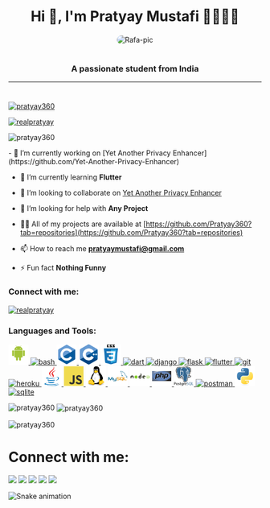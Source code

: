 <h1 align="center">Hi 👋, I'm Pratyay Mustafi 👋👋👋👋</h1>
<p align="center">
<img align="center" alt="Rafa-pic" height="200" style="border-radius:50px;" src="https://pratyay-profile.herokuapp.com/my_image.jpeg">
</p>

#
<h3 align="center">A passionate student from India</h3>

---

#


<p align="left"> <a href="https://github.com/ryo-ma/github-profile-trophy"><img src="https://github-profile-trophy.vercel.app/?username=pratyay360" alt="pratyay360" /></a> </p>

<p align="left"> <a href="https://twitter.com/realpratyay" target="blank"><img src="https://img.shields.io/twitter/follow/realpratyay?logo=twitter&style=for-the-badge" alt="realpratyay" /></a> </p>
<p align="left"> <img src="https://komarev.com/ghpvc/?username=pratyay360&label=Profile%20views&color=0e75b6&style=flat" alt="pratyay360" /> </p>
- 🔭 I’m currently working on [Yet Another Privacy Enhancer](https://github.com/Yet-Another-Privacy-Enhancer)

- 🌱 I’m currently learning **Flutter**

- 👯 I’m looking to collaborate on [Yet Another Privacy Enhancer](https://github.com/Yet-Another-Privacy-Enhancer)

- 🤝 I’m looking for help with **Any Project**

- 👨‍💻 All of my projects are available at [https://github.com/Pratyay360?tab=repositories](https://github.com/Pratyay360?tab=repositories)

- 📫 How to reach me **pratyaymustafi@gmail.com**

- ⚡ Fun fact **Nothing Funny**

<h3 align="left">Connect with me:</h3>
<p align="left">
<a href="https://twitter.com/realpratyay" target="blank"><img align="center" src="https://raw.githubusercontent.com/rahuldkjain/github-profile-readme-generator/master/src/images/icons/Social/twitter.svg" alt="realpratyay" height="30" width="40" /></a>
</p>

<h3 align="left">Languages and Tools:</h3>
<p align="left"> <a href="https://developer.android.com" target="_blank" rel="noreferrer"> <img src="https://raw.githubusercontent.com/devicons/devicon/master/icons/android/android-original-wordmark.svg" alt="android" width="40" height="40"/> </a> <a href="https://www.gnu.org/software/bash/" target="_blank" rel="noreferrer"> <img src="https://www.vectorlogo.zone/logos/gnu_bash/gnu_bash-icon.svg" alt="bash" width="40" height="40"/> </a> <a href="https://www.cprogramming.com/" target="_blank" rel="noreferrer"> <img src="https://raw.githubusercontent.com/devicons/devicon/master/icons/c/c-original.svg" alt="c" width="40" height="40"/> </a> <a href="https://www.w3schools.com/cpp/" target="_blank" rel="noreferrer"> <img src="https://raw.githubusercontent.com/devicons/devicon/master/icons/cplusplus/cplusplus-original.svg" alt="cplusplus" width="40" height="40"/> </a> <a href="https://www.w3schools.com/css/" target="_blank" rel="noreferrer"> <img src="https://raw.githubusercontent.com/devicons/devicon/master/icons/css3/css3-original-wordmark.svg" alt="css3" width="40" height="40"/> </a> <a href="https://dart.dev" target="_blank" rel="noreferrer"> <img src="https://www.vectorlogo.zone/logos/dartlang/dartlang-icon.svg" alt="dart" width="40" height="40"/> </a> <a href="https://www.djangoproject.com/" target="_blank" rel="noreferrer"> <img src="https://cdn.worldvectorlogo.com/logos/django.svg" alt="django" width="40" height="40"/> </a> <a href="https://flask.palletsprojects.com/" target="_blank" rel="noreferrer"> <img src="https://www.vectorlogo.zone/logos/pocoo_flask/pocoo_flask-icon.svg" alt="flask" width="40" height="40"/> </a> <a href="https://flutter.dev" target="_blank" rel="noreferrer"> <img src="https://www.vectorlogo.zone/logos/flutterio/flutterio-icon.svg" alt="flutter" width="40" height="40"/> </a> <a href="https://git-scm.com/" target="_blank" rel="noreferrer"> <img src="https://www.vectorlogo.zone/logos/git-scm/git-scm-icon.svg" alt="git" width="40" height="40"/> </a> <a href="https://heroku.com" target="_blank" rel="noreferrer"> <img src="https://www.vectorlogo.zone/logos/heroku/heroku-icon.svg" alt="heroku" width="40" height="40"/> </a> <a href="https://www.java.com" target="_blank" rel="noreferrer"> <img src="https://raw.githubusercontent.com/devicons/devicon/master/icons/java/java-original.svg" alt="java" width="40" height="40"/> </a> <a href="https://developer.mozilla.org/en-US/docs/Web/JavaScript" target="_blank" rel="noreferrer"> <img src="https://raw.githubusercontent.com/devicons/devicon/master/icons/javascript/javascript-original.svg" alt="javascript" width="40" height="40"/> </a> <a href="https://www.linux.org/" target="_blank" rel="noreferrer"> <img src="https://raw.githubusercontent.com/devicons/devicon/master/icons/linux/linux-original.svg" alt="linux" width="40" height="40"/> </a> <a href="https://www.mysql.com/" target="_blank" rel="noreferrer"> <img src="https://raw.githubusercontent.com/devicons/devicon/master/icons/mysql/mysql-original-wordmark.svg" alt="mysql" width="40" height="40"/> </a> <a href="https://nodejs.org" target="_blank" rel="noreferrer"> <img src="https://raw.githubusercontent.com/devicons/devicon/master/icons/nodejs/nodejs-original-wordmark.svg" alt="nodejs" width="40" height="40"/> </a> <a href="https://www.php.net" target="_blank" rel="noreferrer"> <img src="https://raw.githubusercontent.com/devicons/devicon/master/icons/php/php-original.svg" alt="php" width="40" height="40"/> </a> <a href="https://www.postgresql.org" target="_blank" rel="noreferrer"> <img src="https://raw.githubusercontent.com/devicons/devicon/master/icons/postgresql/postgresql-original-wordmark.svg" alt="postgresql" width="40" height="40"/> </a> <a href="https://postman.com" target="_blank" rel="noreferrer"> <img src="https://www.vectorlogo.zone/logos/getpostman/getpostman-icon.svg" alt="postman" width="40" height="40"/> </a> <a href="https://www.python.org" target="_blank" rel="noreferrer"> <img src="https://raw.githubusercontent.com/devicons/devicon/master/icons/python/python-original.svg" alt="python" width="40" height="40"/> </a> <a href="https://www.sqlite.org/" target="_blank" rel="noreferrer"> <img src="https://www.vectorlogo.zone/logos/sqlite/sqlite-icon.svg" alt="sqlite" width="40" height="40"/> </a> </p>

<p><img align="left" src="https://github-readme-stats.vercel.app/api/top-langs?username=pratyay360&show_icons=true&locale=en&layout=compact" alt="pratyay360" /></p>

<p>&nbsp;<img align="center" src="https://github-readme-stats.vercel.app/api?username=pratyay360&show_icons=true&locale=en" alt="pratyay360" /></p>

<p><img align="center" src="https://github-readme-streak-stats.herokuapp.com/?user=pratyay360&" alt="pratyay360" /></p>



# Connect with me:

<div>
  <a href="https://www.facebook.com/profile.php?id=100070987314075" target="_blank"><img src="https://img.shields.io/badge/Facebook-%231877F2.svg?style=for-the-badge&logo=Facebook&logoColor=white" target="_blank"></a>
  <a href="https://www.instagram.com/realpratyay/" target="_blank"><img src="https://img.shields.io/badge/-Instagram-%23E4405F?style=for-the-badge&logo=instagram&logoColor=white" target="_blank"></a>
  <a href="https://twitter.com/realPratyay" target="_blank"><img src="https://img.shields.io/badge/<realPratyay>-%231DA1F2.svg?style=for-the-badge&logo=Twitter&logoColor=white" target="_blank"></a>  
  <a href = "mailto:pratyaymustafi@gmail.com"><img src="https://img.shields.io/badge/-Gmail-%23333?style=for-the-badge&logo=gmail&logoColor=white" target="_blank"></a>
  <a href="https://linkedin.com/in/pratyay360" target="_blank"><img src="https://img.shields.io/badge/-LinkedIn-%230077B5?style=for-the-badge&logo=linkedin&logoColor=white" target="_blank"></a> 

![Snake animation](https://github.com/Pratyay360/Pratyay360/blob/output/github-contribution-grid-snake.svg)
</div>
